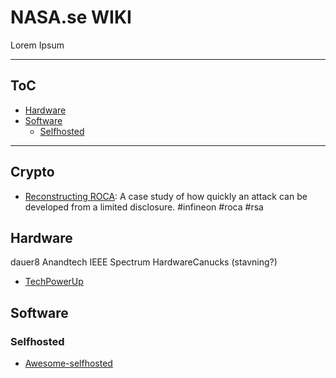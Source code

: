 # NASA.se WIKI
Lorem Ipsum

--------------------

## ToC

- [Hardware](#hardware)
- [Software](#software)
  - [Selfhosted](#selfhosted)

--------------------

## Crypto
- [Reconstructing ROCA](https://blog.cr.yp.to/20171105-infineon.html): A case study of how quickly an attack can be developed from a limited disclosure. #infineon #roca #rsa

## Hardware
dauer8
Anandtech
IEEE Spectrum
HardwareCanucks (stavning?)
- [TechPowerUp](https://www.techpowerup.com/)

## Software
### Selfhosted
- [Awesome-selfhosted](https://github.com/awesome-selfhosted/awesome-selfhosted)
